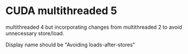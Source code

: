 # CUDA multithreaded 5
multithreaded 4 but incorporating changes from multithreaded 2 to avoid unnecessary store/load.

Display name should be "Avoiding loads-after-stores"